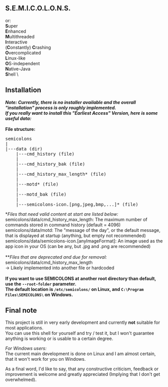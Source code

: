 ## S.E.M.I.C.O.L.O.N.S.
or: \
**S**uper \
**E**nhanced \
**M**ultithreaded \
**I**nteractive \
(**C**onstantly) **C**rashing \
**O**vercomplicated \
**L**inux-like \
**O**S-independent \
**N**ative-Java \
**S**hell \

## Installation
***Note: Currently, there is no installer available and the overall "installation" process is only roughly implemented. \
If you really want to install this "Earliest Access" Version, here is some useful data:*** \
\
**File structure:**
<pre>
semicolons
|
|---data (dir)
    |---cmd_history (file)
    |
    |---cmd_history_bak (file)
    |
    |---cmd_history_max_length* (file)
    |
    |---motd* (file)
    |
    |---motd_bak (file)
    |
    |---semicolons-icon.[png,jpeg,bmp,...]* (file)
</pre>
*_Files that need valid content at start are listed below:_\
semicolons/data/cmd_history_max_length: The maximum number of commands stored in command history (default = 4096)\
semicolons/data/motd: The "message of the day", or the default message, that is displayed at startup (anything, but empty not recommended)\
semicolons/data/semicolons-icon.[anyImageFormat]: An image used as the app icon in your OS (can be any, but .jpg and .png are recommended)\
\
**_Files that are deprecated and due for removal:_\
semicolons/data/cmd_history_max_length\
-> Likely implemented into another file or hardcoded\
\
**If you want to use SEMICOLONS at another root directory than default, use the `--root-folder` parameter.**\
**The default location is `/etc/semicolons/` on Linux, and `C:\Program Files\SEMICOLONS\` on Windows.**

## Final note
This project is still in very early development and currently **not** suitable for most applications.\
You can use this shell for yourself and try / test it, but I won't guarantee anything is working or is usable to a certain degree.

*For Windows users:*\
The current main development is done on Linux and I am almost certain, that it won't work for you on Windows.

As a final word, I'd like to say, that any constructive criticism, feedback or improvement is welcome and greatly appreciated (Implying that I don't get overwhelmed).
